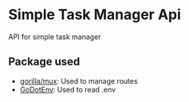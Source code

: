 # Simple Task Manager Api
API for simple task manager


## Package used
* [gorilla/mux](https://github.com/gorilla/mux): Used to manage routes
* [GoDotEnv](https://github.com/joho/godotenv): Used to read .env
